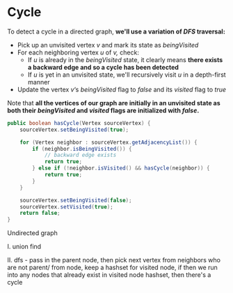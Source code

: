 # Cycle

To detect a cycle in a directed graph, **we'll use a variation of **_**DFS**_** traversal:**

* Pick up an unvisited vertex _v_ and mark its state as _beingVisited_
* For each neighboring vertex _u_ of _v,_ check:
  * If _u_ is already in the _beingVisited_ state, it clearly means **there exists a backward edge and so a cycle has been detected**
  * If _u_ is yet in an unvisited state, we'll recursively visit _u_ in a depth-first manner
* Update the vertex _v_‘s _beingVisited_ flag to _false_ and its _visited_ flag to _true_

Note that **all the vertices of our graph are initially in an unvisited state as both their **_**beingVisited**_** and **_**visited**_** flags are initialized with **_**false**_**.**&#x20;

```java
public boolean hasCycle(Vertex sourceVertex) {
    sourceVertex.setBeingVisited(true);

    for (Vertex neighbor : sourceVertex.getAdjacencyList()) {
        if (neighbor.isBeingVisited()) {
            // backward edge exists
            return true;
        } else if (!neighbor.isVisited() && hasCycle(neighbor)) {
            return true;
        }
    }

    sourceVertex.setBeingVisited(false);
    sourceVertex.setVisited(true);
    return false;
}
```

Undirected graph

I. union find

II. dfs - pass in the parent node, then pick next vertex from neighbors who are not parent/ from node, keep a hashset for visited node, if then we run into any nodes that already exist in visited node hashset, then there's a cycle
